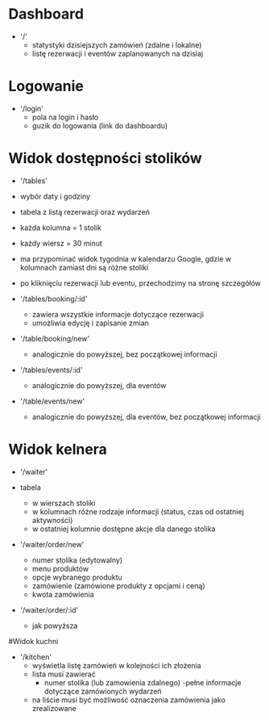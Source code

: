 # Dashboard

- '/'
  - statystyki dzisiejszych zamówień (zdalne i lokalne)
  - listę rezerwacji i eventów zaplanowanych na dzisiaj

# Logowanie

- '/login'
  - pola na login i hasło
  - guzik do logowania (link do dashboardu)

# Widok dostępności stolików

- '/tables'
 - wybór daty i godziny
 - tabela z listą rezerwacji oraz wydarzeń
  - każda kolumna = 1 stolik
  - każdy wiersz = 30 minut
  - ma przypominać widok tygodnia w kalendarzu Google, gdzie w kolumnach zamiast dni są różne stoliki
  - po kliknięciu rezerwacji lub eventu, przechodzimy na stronę szczegółów

- '/tables/booking/:id'
  - zawiera wszystkie informacje dotyczące rezerwacji
  - umożliwia edycję i zapisanie zmian

- '/table/booking/new'
  - analogicznie do powyższej, bez początkowej informacji


- '/tables/events/:id'
  - analogicznie do powyższej, dla eventów

- '/table/events/new'
  - analogicznie do powyższej, dla eventów, bez początkowej informacji

# Widok kelnera

- '/waiter'
- tabela
  - w wierszach stoliki
  - w kolumnach różne rodzaje informacji (status, czas od ostatniej aktywności)
  - w ostatniej kolumnie dostępne akcje dla danego stolika

- '/waiter/order/new'
  - numer stolika (edytowalny)
  - menu produktów
  - opcje wybranego produktu
  - zamówienie (zamówione produkty z opcjami i ceną)
  - kwota zamówienia

- '/waiter/order/:id'
  - jak powyższa

#Widok kuchni

- '/kitchen'
  - wyświetla listę zamówień w kolejności ich złożenia
  - lista musi zawierać
    - numer stolika (lub zamowienia zdalnego)
    -pełne informacje dotyczące zamówionych wydarzeń
  - na liście musi być możliwość oznaczenia zamówienia jako zrealizowane
